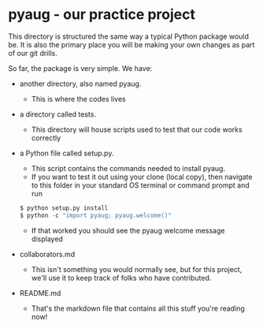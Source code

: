 # pyaug - our practice project
This directory is structured the same way a typical Python package would be. It is also the primary place you will be making your own changes as part of our git drills. 

So far, the package is very simple. We have:
- another directory, also named pyaug.
    - This is where the codes lives
- a directory called tests.
    - This directory will house scripts used to test that our code works correctly
- a Python file called setup.py.
    - This script contains the commands needed to install pyaug.
    - If you want to test it out using your clone (local copy), then navigate to this folder in your standard OS terminal or command prompt and run
        
	```python 
	$ python setup.py install
	$ python -c "import pyaug; pyaug.welcome()"
	```
    
    - If that worked you should see the pyaug welcome message displayed
- collaborators.md
    - This isn't something you would normally see, but for this project, we'll use it to keep track of folks who have contributed.
- README.md
    - That's the markdown file that contains all this stuff you're reading now!
